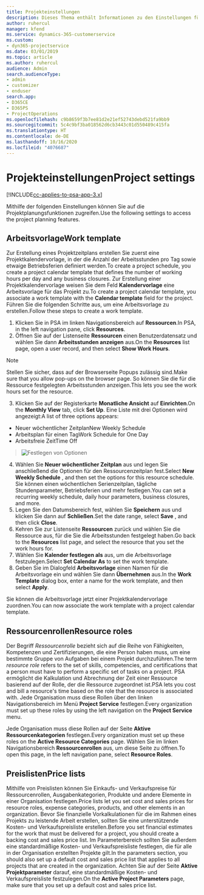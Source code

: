 ```yaml
---
title: Projekteinstellungen
description: Dieses Thema enthält Informationen zu den Einstellungen für das Projektmanagement.
author: ruhercul
manager: kfend
ms.service: dynamics-365-customerservice
ms.custom:
- dyn365-projectservice
ms.date: 03/01/2019
ms.topic: article
ms.author: ruhercul
audience: Admin
search.audienceType:
- admin
- customizer
- enduser
search.app:
- D365CE
- D365PS
- ProjectOperations
ms.openlocfilehash: c9b8659f3b7ee81d2e21ef52743debd521fa9bb9
ms.sourcegitcommit: 5c4c9bf3ba018562d6cb3443c01d550489c415fa
ms.translationtype: HT
ms.contentlocale: de-DE
ms.lasthandoff: 10/16/2020
ms.locfileid: "4076687"
---
```

# <a name="project-settings"></a><span data-ttu-id="c1d6f-103">Projekteinstellungen</span><span class="sxs-lookup"><span data-stu-id="c1d6f-103">Project settings</span></span>

[!INCLUDE[cc-applies-to-psa-app-3.x](../includes/cc-applies-to-psa-app-3x.md)]

<span data-ttu-id="c1d6f-104">Mithilfe der folgenden Einstellungen können Sie auf die Projektplanungsfunktionen zugreifen.</span><span class="sxs-lookup"><span data-stu-id="c1d6f-104">Use the following settings to access the project planning features.</span></span>

## <a name="work-template"></a><span data-ttu-id="c1d6f-105">Arbeitsvorlage</span><span class="sxs-lookup"><span data-stu-id="c1d6f-105">Work template</span></span>

<span data-ttu-id="c1d6f-106">Zur Erstellung eines Projektzeitplans erstellen Sie zuerst eine Projektkalendervorlage, in der die Anzahl der Arbeitsstunden pro Tag sowie etwaige Betriebsferien definiert werden.</span><span class="sxs-lookup"><span data-stu-id="c1d6f-106">To create a project schedule, you create a project calendar template that defines the number of working hours per day and any business closures.</span></span> <span data-ttu-id="c1d6f-107">Zur Erstellung einer Projektkalendervorlage weisen Sie dem Feld **Kalendervorlage** eine Arbeitsvorlage für das Projekt zu.</span><span class="sxs-lookup"><span data-stu-id="c1d6f-107">To create a project calendar template, you associate a work template with the **Calendar template** field for the project.</span></span> <span data-ttu-id="c1d6f-108">Führen Sie die folgenden Schritte aus, um eine Arbeitsvorlage zu erstellen.</span><span class="sxs-lookup"><span data-stu-id="c1d6f-108">Follow these steps to create a work template.</span></span>

1. <span data-ttu-id="c1d6f-109">Klicken Sie in PSA im linken Navigationsbereich auf **Ressourcen**.</span><span class="sxs-lookup"><span data-stu-id="c1d6f-109">In PSA, in the left navigation pane, click **Resources**.</span></span> 
2. <span data-ttu-id="c1d6f-110">Öffnen Sie auf der Listenseite **Ressourcen** einen Benutzerdatensatz und wählen Sie dann **Arbeitsstunden anzeigen** aus.</span><span class="sxs-lookup"><span data-stu-id="c1d6f-110">On the **Resources** list page, open a user record, and then select **Show Work Hours**.</span></span>

  > [!NOTE]
  > <span data-ttu-id="c1d6f-111">Stellen Sie sicher, dass auf der Browserseite Popups zulässig sind.</span><span class="sxs-lookup"><span data-stu-id="c1d6f-111">Make sure that you allow pop-ups on the browser page.</span></span> <span data-ttu-id="c1d6f-112">So können Sie die für die Ressource festgelegten Arbeitsstunden anzeigen.</span><span class="sxs-lookup"><span data-stu-id="c1d6f-112">This lets you see the work hours set for the resource.</span></span>
  
3. <span data-ttu-id="c1d6f-113">Klicken Sie auf der Registerkarte **Monatliche Ansicht** auf **Einrichten**.</span><span class="sxs-lookup"><span data-stu-id="c1d6f-113">On the **Monthly View** tab, click **Set Up**.</span></span> <span data-ttu-id="c1d6f-114">Eine Liste mit drei Optionen wird angezeigt:</span><span class="sxs-lookup"><span data-stu-id="c1d6f-114">A list of three options appears:</span></span> 

  - <span data-ttu-id="c1d6f-115">Neuer wöchentlicher Zeitplan</span><span class="sxs-lookup"><span data-stu-id="c1d6f-115">New Weekly Schedule</span></span>
  - <span data-ttu-id="c1d6f-116">Arbeitsplan für einen Tag</span><span class="sxs-lookup"><span data-stu-id="c1d6f-116">Work Schedule for One Day</span></span>
  - <span data-ttu-id="c1d6f-117">Arbeitsfreie Zeit</span><span class="sxs-lookup"><span data-stu-id="c1d6f-117">Time Off</span></span>

> ![Festlegen von Optionen](media/project-13.png)

4. <span data-ttu-id="c1d6f-119">Wählen Sie **Neuer wöchentlicher Zeitplan** aus und legen Sie anschließend die Optionen für den Ressourcenzeitplan fest.</span><span class="sxs-lookup"><span data-stu-id="c1d6f-119">Select **New Weekly Schedule** , and then set the options for this resource schedule.</span></span> <span data-ttu-id="c1d6f-120">Sie können einen wöchentlichen Serienzeitplan, tägliche Stundenparameter, Betriebsferien und mehr festlegen.</span><span class="sxs-lookup"><span data-stu-id="c1d6f-120">You can set a recurring weekly schedule, daily hour parameters, business closures, and more.</span></span>
5. <span data-ttu-id="c1d6f-121">Legen Sie den Datumsbereich fest, wählen Sie **Speichern** aus und klicken Sie dann auf **Schließen**.</span><span class="sxs-lookup"><span data-stu-id="c1d6f-121">Set the date range, select **Save** , and then click **Close**.</span></span> 
6. <span data-ttu-id="c1d6f-122">Kehren Sie zur Listenseite **Ressourcen** zurück und wählen Sie die Ressource aus, für die Sie die Arbeitsstunden festgelegt haben.</span><span class="sxs-lookup"><span data-stu-id="c1d6f-122">Go back to the **Resources** list page, and select the resource that you set the work hours for.</span></span> 
7. <span data-ttu-id="c1d6f-123">Wählen Sie **Kalender festlegen als** aus, um die Arbeitsvorlage festzulegen.</span><span class="sxs-lookup"><span data-stu-id="c1d6f-123">Select **Set Calendar As** to set the work template.</span></span> 
8. <span data-ttu-id="c1d6f-124">Geben Sie im Dialogfeld **Arbeitsvorlage** einen Namen für die Arbeitsvorlage ein und wählen Sie dann **Übernehmen** aus.</span><span class="sxs-lookup"><span data-stu-id="c1d6f-124">In the **Work Template** dialog box, enter a name for the work template, and then select **Apply**.</span></span> 

<span data-ttu-id="c1d6f-125">Sie können die Arbeitsvorlage jetzt einer Projektkalendervorlage zuordnen.</span><span class="sxs-lookup"><span data-stu-id="c1d6f-125">You can now associate the work template with a project calendar template.</span></span>

## <a name="resource-roles"></a><span data-ttu-id="c1d6f-126">Ressourcenrollen</span><span class="sxs-lookup"><span data-stu-id="c1d6f-126">Resource roles</span></span>

<span data-ttu-id="c1d6f-127">Der Begriff *Ressourcenrolle* bezieht sich auf die Reihe von Fähigkeiten, Kompetenzen und Zertifizierungen, die eine Person haben muss, um eine bestimmte Gruppe von Aufgaben bei einem Projekt durchzuführen.</span><span class="sxs-lookup"><span data-stu-id="c1d6f-127">The term *resource role* refers to the set of skills, competencies, and certifications that a person must have to perform a specific set of tasks on a project.</span></span> <span data-ttu-id="c1d6f-128">PSA ermöglicht die Kalkulation und Abrechnung der Zeit einer Ressource basierend auf der Rolle, der die Ressource zugeordnet ist.</span><span class="sxs-lookup"><span data-stu-id="c1d6f-128">PSA lets you cost and bill a resource's time based on the role that the resource is associated with.</span></span> <span data-ttu-id="c1d6f-129">Jede Organisation muss diese Rollen über den linken Navigationsbereich im Menü **Project Service** festlegen.</span><span class="sxs-lookup"><span data-stu-id="c1d6f-129">Every organization must set up these roles by using the left navigation on the **Project Service** menu.</span></span>

<span data-ttu-id="c1d6f-130">Jede Organisation muss diese Rollen auf der Seite **Aktive Ressourcenkategorien** festlegen.</span><span class="sxs-lookup"><span data-stu-id="c1d6f-130">Every organization must set up these roles on the **Active Resource Categories** page.</span></span> <span data-ttu-id="c1d6f-131">Wählen Sie im linken Navigationsbereich **Ressourcenrollen** aus, um diese Seite zu öffnen.</span><span class="sxs-lookup"><span data-stu-id="c1d6f-131">To open this page, in the left navigation pane, select **Resource Roles**.</span></span>

## <a name="price-lists"></a><span data-ttu-id="c1d6f-132">Preislisten</span><span class="sxs-lookup"><span data-stu-id="c1d6f-132">Price lists</span></span>

<span data-ttu-id="c1d6f-133">Mithilfe von Preislisten können Sie Einkaufs- und Verkaufspreise für Ressourcenrollen, Ausgabenkategorien, Produkte und andere Elemente in einer Organisation festlegen.</span><span class="sxs-lookup"><span data-stu-id="c1d6f-133">Price lists let you set cost and sales prices for resource roles, expense categories, products, and other elements in an organization.</span></span> <span data-ttu-id="c1d6f-134">Bevor Sie finanzielle Vorkalkulationen für die im Rahmen eines Projekts zu leistende Arbeit erstellen, sollten Sie eine unterstützende Kosten- und Verkaufspreisliste erstellen.</span><span class="sxs-lookup"><span data-stu-id="c1d6f-134">Before you set financial estimates for the work that must be delivered for a project, you should create a backing cost and sales price list.</span></span> <span data-ttu-id="c1d6f-135">Im Parameterbereich sollten Sie außerdem eine standardmäßige Kosten- und Verkaufspreisliste festlegen, die für alle in der Organisation erstellten Projekte gilt.</span><span class="sxs-lookup"><span data-stu-id="c1d6f-135">In the parameters section, you should also set up a default cost and sales price list that applies to all projects that are created in the organization.</span></span> <span data-ttu-id="c1d6f-136">Achten Sie auf der Seite **Aktive Projektparameter** darauf, eine standardmäßige Kosten- und Verkaufspreisliste festzulegen.</span><span class="sxs-lookup"><span data-stu-id="c1d6f-136">On the **Active Project Parameters** page, make sure that you set up a default cost and sales price list.</span></span>
